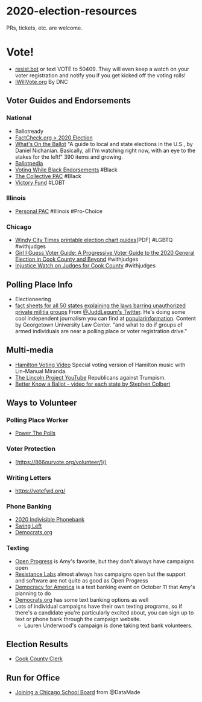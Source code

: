 # 2020-election-resources

PRs, tickets, etc. are welcome.

# Vote!
* [resist.bot](https://resist.bot/) or text VOTE to 50409. They will even keep a watch on your voter registration and notify you if you get kicked off the voting rolls!
* [IWillVote.org](https://iwillvote.com/) By DNC

## Voter Guides and Endorsements

### National
* Ballotready
* [FactCheck.org > 2020 Election](https://www.factcheck.org/tag/2020-election/)
* [What's On the Ballot](https://whatsontheballot.com/) "A guide to local and state elections in the U.S., by Daniel Nichanian. Basically, all I'm watching right now, with an eye to the stakes for the left!" 390 items and growing.
* [Ballotpedia](https://ballotpedia.org/Presidential_election,_2020)
* [Voting While Black Endorsements](https://votingwhileblack.com/endorsements/) #Black
* [The Collective PAC](https://collectivepac.org/candidates/) #Black
* [Victory Fund](https://victoryfund.org/our-candidates/?office_level=federal) #LGBT

### Illinois
* [Personal PAC](https://www.personalpac.org/endorsements/) #Illinois #Pro-Choice

### Chicago
* [Windy City Times printable election chart guides](http://www.windycitymediagroup.com/lgbt/ELECTIONS-2020-Windy-City-Times-printable-election-guide-charts/69292.html)[PDF] #LGBTQ #withjudges
* [Girl I Guess Voter Guide: A Progressive Voter Guide to the 2020 General Election in Cook County and Beyond](https://docs.google.com/document/u/0/d/1CFgtVl2S6SPs8KmV4YvrF1zrSL0o9u3gJKZ2Gu6cZG8/mobilebasic) #withjudges
* [Injustice Watch on Judges for Cook County](https://www.injusticewatch.org/interactives/judicial-election-guide/2020-general/en) #withjudges

## Polling Place Info
* Electioneering
* [fact sheets for all 50 states explaining the laws barring unauthorized private militia groups](https://www.law.georgetown.edu/icap/our-work/addressing-the-rise-of-unlawful-private-paramilitaries/state-fact-sheets/) From [@JuddLegum's Twitter](https://twitter.com/JuddLegum/status/1313133638733697024). He's doing some cool independent journalism you can find at [popularinformation](https://popular.info/). Content by Georgetown University Law Center. "and what to do if groups of armed individuals are near a polling place or voter registration drive." 

## Multi-media
* [Hamilton Voting Video](https://youtu.be/YMmkXAIRXCU) Special voting version of Hamilton music with Lin-Manual Miranda.
* [The Lincoln Project YouTube](https://www.youtube.com/channel/UCpYCxV51bykhMY-wSUozQRg) Republicans against Trumpism.
* [Better Know a Ballot - video for each state by Stephen Colbert](https://www.betterknowaballot.com/)

## Ways to Volunteer
### Polling Place Worker
* [Power The Polls](https://www.powerthepolls.org/tds)

### Voter Protection
* [https://866ourvote.org/volunteer/]()

### Writing Letters
* https://votefwd.org/

### Phone Banking
* [2020 Indivisible Phonebank](https://act.indivisible.org/signup/2020-phonebank)
* [Swing Left](https://swingleft.org/take-action?s=u)
* [Democrats.org](https://events.democrats.org/)

### Texting
* [Open Progress](https://www.openprogress.com/text-troop) is  Amy's favorite, but they don't always have campaigns open
* [Resistance Labs](https://resistancelabs.com/text) almost always has campaigns open but the support and software are not quite as good as Open Progress
* [Democracy for America](http://act.democracyforamerica.com/survey/Text2PAV201011/) is a text banking event on October 11 that Amy's planning to do
* [Democrats.org](https://events.democrats.org/?event_type=3) has some text banking options as well
* Lots of individual campaigns have their own texting programs, so if there's a candidate you're particularly excited about, you can sign up to text or phone bank through the campaign website.
  * Lauren Underwood's campaign is done taking text bank volunteers.
 
## Election Results
* [Cook County Clerk](https://www.cookcountyclerk.com/election-results?field_election_date_value%5Bvalue%5D%5Byear%5D=2020)

## Run for Office
* [Joining a Chicago School Board](https://twitter.com/derekeder/status/1310665327215357957?s=20) from @DataMade
